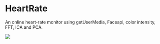 # HeartRate

An online heart-rate monitor using getUserMedia, Faceapi, color intensity, FFT, ICA and PCA.

![](screenshot.png)

